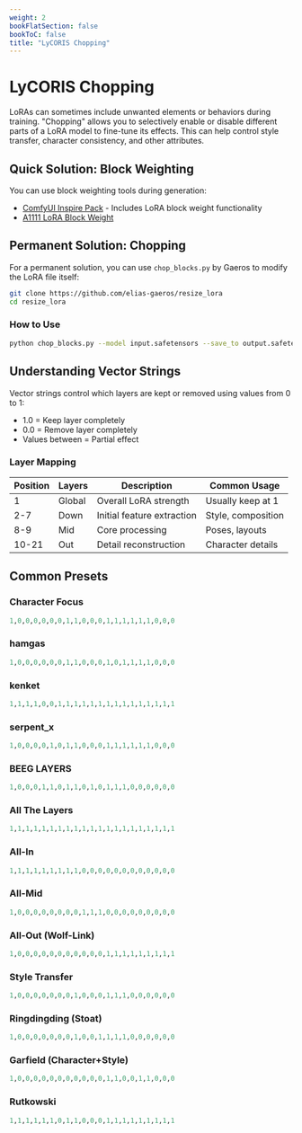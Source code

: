 ```yaml
---
weight: 2
bookFlatSection: false
bookToC: false
title: "LyCORIS Chopping"
---
```


<!--markdownlint-disable MD025 -->

# LyCORIS Chopping

LoRAs can sometimes include unwanted elements or behaviors during training. "Chopping" allows you to selectively enable or disable different parts of a LoRA model to fine-tune its effects. This can help control style transfer, character consistency, and other attributes.

## Quick Solution: Block Weighting

You can use block weighting tools during generation:

- [ComfyUI Inspire Pack](https://github.com/ltdrdata/ComfyUI-Inspire-Pack) - Includes LoRA block weight functionality
- [A1111 LoRA Block Weight](https://github.com/hako-mikan/sd-webui-lora-block-weight)

## Permanent Solution: Chopping

For a permanent solution, you can use `chop_blocks.py` by Gaeros to modify the LoRA file itself:

```bash
git clone https://github.com/elias-gaeros/resize_lora
cd resize_lora
```

### How to Use

```bash
python chop_blocks.py --model input.safetensors --save_to output.safetensors --vector "1,0,0,0,0,0,0,0,0,0,0,0,1,1,1,1,1,1,1,1,1"
```

## Understanding Vector Strings

Vector strings control which layers are kept or removed using values from 0 to 1:

- 1.0 = Keep layer completely
- 0.0 = Remove layer completely
- Values between = Partial effect

### Layer Mapping

| Position | Layers | Description | Common Usage |
| -------- | ------ | ----------- | ------------ |
| 1        | Global | Overall LoRA strength | Usually keep at 1 |
| 2-7      | Down   | Initial feature extraction | Style, composition |
| 8-9      | Mid    | Core processing | Poses, layouts |
| 10-21    | Out    | Detail reconstruction | Character details |

## Common Presets

### Character Focus

```r
1,0,0,0,0,0,0,1,1,0,0,0,1,1,1,1,1,1,0,0,0
```

### hamgas

```r
1,0,0,0,0,0,0,1,1,0,0,0,1,0,1,1,1,1,0,0,0
```

### kenket

```r
1,1,1,1,0,0,1,1,1,1,1,1,1,1,1,1,1,1,1,1,1
```

### serpent_x

```r
1,0,0,0,0,1,0,1,1,0,0,0,1,1,1,1,1,1,0,0,0
```

### BEEG LAYERS

```r
1,0,0,0,1,1,0,1,1,0,1,0,1,1,1,0,0,0,0,0,0
```

### All The Layers

```r
1,1,1,1,1,1,1,1,1,1,1,1,1,1,1,1,1,1,1,1,1
```

### All-In

```r
1,1,1,1,1,1,1,1,1,0,0,0,0,0,0,0,0,0,0,0,0
```

### All-Mid

```r
1,0,0,0,0,0,0,0,0,1,1,1,0,0,0,0,0,0,0,0,0
```

### All-Out (Wolf-Link)

```r
1,0,0,0,0,0,0,0,0,0,0,0,1,1,1,1,1,1,1,1,1
```

### Style Transfer

```r
1,0,0,0,0,0,0,0,1,0,0,0,1,1,1,0,0,0,0,0,0 
```

### Ringdingding (Stoat)

```r
1,0,0,0,0,0,0,0,1,0,0,1,1,1,1,0,0,0,0,0,0
```

### Garfield (Character+Style)

```r
1,0,0,0,0,0,0,0,0,0,0,0,1,1,0,0,1,1,0,0,0
```

### Rutkowski

```r
1,1,1,1,1,1,0,1,1,0,0,0,1,1,1,1,1,1,1,1,1
```
